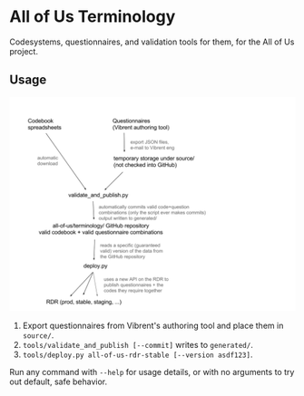 # All of Us Terminology

Codesystems, questionnaires, and validation tools for them, for the All of Us
project.

## Usage

![workflow diagram](doc/overview.svg)

1.  Export questionnaires from Vibrent's authoring tool and place them in
    `source/`.
1.  `tools/validate_and_publish [--commit]` writes to `generated/`.
1.  `tools/deploy.py all-of-us-rdr-stable [--version asdf123]`.

Run any command with `--help` for usage details, or with no arguments to try out
default, safe behavior.
